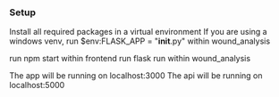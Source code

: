 ### Setup

Install all required packages in a virtual environment
If you are using a windows venv, run $env:FLASK_APP = "__init__.py" within wound_analysis

run npm start within frontend
run flask run within wound_analysis

The app will be running on localhost:3000
The api will be running on localhost:5000